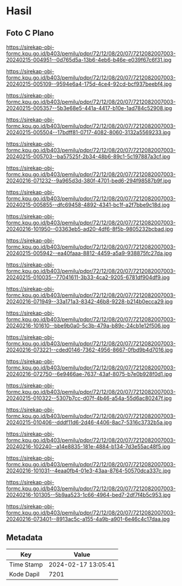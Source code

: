 # Hasil

## Foto C Plano

https://sirekap-obj-formc.kpu.go.id/b403/pemilu/pdpr/72/12/08/20/07/7212082007003-20240215-004951--0d765d5a-13b6-4eb6-b46e-e039f67c6f31.jpg

https://sirekap-obj-formc.kpu.go.id/b403/pemilu/pdpr/72/12/08/20/07/7212082007003-20240215-005109--9594e6a4-175d-4ce4-92cd-bcf937beebf4.jpg

https://sirekap-obj-formc.kpu.go.id/b403/pemilu/pdpr/72/12/08/20/07/7212082007003-20240215-005357--5b3e68e5-441a-4417-b10e-1ad784c52908.jpg

https://sirekap-obj-formc.kpu.go.id/b403/pemilu/pdpr/72/12/08/20/07/7212082007003-20240215-005504--17bdff81-0717-4082-8060-3132a5569233.jpg

https://sirekap-obj-formc.kpu.go.id/b403/pemilu/pdpr/72/12/08/20/07/7212082007003-20240215-005703--ba57525f-2b34-48b6-89c1-5c197887a3cf.jpg

https://sirekap-obj-formc.kpu.go.id/b403/pemilu/pdpr/72/12/08/20/07/7212082007003-20240216-071232--9a965d3d-380f-4701-bed6-294f98587b9f.jpg

https://sirekap-obj-formc.kpu.go.id/b403/pemilu/pdpr/72/12/08/20/07/7212082007003-20240215-005855--dfc69458-4892-4341-bc1f-a2f7bbe9c18d.jpg

https://sirekap-obj-formc.kpu.go.id/b403/pemilu/pdpr/72/12/08/20/07/7212082007003-20240216-101950--03363eb5-ad20-4df6-8f5b-9805232bcbad.jpg

https://sirekap-obj-formc.kpu.go.id/b403/pemilu/pdpr/72/12/08/20/07/7212082007003-20240215-005942--ea40faaa-8812-4459-a5a9-938875fc27da.jpg

https://sirekap-obj-formc.kpu.go.id/b403/pemilu/pdpr/72/12/08/20/07/7212082007003-20240215-010035--77041611-3b33-4ca2-9205-6781df904df9.jpg

https://sirekap-obj-formc.kpu.go.id/b403/pemilu/pdpr/72/12/08/20/07/7212082007003-20240216-071949--33a171a3-8342-46b8-9228-b214b0ecca29.jpg

https://sirekap-obj-formc.kpu.go.id/b403/pemilu/pdpr/72/12/08/20/07/7212082007003-20240216-101610--bbe9b0a0-5c3b-479a-b89c-24cb1e12f506.jpg

https://sirekap-obj-formc.kpu.go.id/b403/pemilu/pdpr/72/12/08/20/07/7212082007003-20240216-073221--cded0146-7362-4956-8667-0fbd9b4d7016.jpg

https://sirekap-obj-formc.kpu.go.id/b403/pemilu/pdpr/72/12/08/20/07/7212082007003-20240216-072750--6e9466ae-7637-43af-8075-b7e0b928f0d1.jpg

https://sirekap-obj-formc.kpu.go.id/b403/pemilu/pdpr/72/12/08/20/07/7212082007003-20240215-010322--5307b7cc-d07f-4b46-a54a-55d6ac80247f.jpg

https://sirekap-obj-formc.kpu.go.id/b403/pemilu/pdpr/72/12/08/20/07/7212082007003-20240215-010406--dddf11d6-2d46-4406-8ac7-5316c3732b5a.jpg

https://sirekap-obj-formc.kpu.go.id/b403/pemilu/pdpr/72/12/08/20/07/7212082007003-20240216-102240--a14e8835-181e-4884-b134-7d3e55ac48f5.jpg

https://sirekap-obj-formc.kpu.go.id/b403/pemilu/pdpr/72/12/08/20/07/7212082007003-20240216-101031--4eaa0fb4-01e3-43aa-8764-50570dca337c.jpg

https://sirekap-obj-formc.kpu.go.id/b403/pemilu/pdpr/72/12/08/20/07/7212082007003-20240216-101305--5b9aa523-1c66-4964-bed7-2df7f4b5c953.jpg

https://sirekap-obj-formc.kpu.go.id/b403/pemilu/pdpr/72/12/08/20/07/7212082007003-20240216-073401--8913ac5c-a155-4a9b-a901-6e46c4c17daa.jpg


## Metadata

| Key        | Value               |
| ---------- | ------------------- |
| Time Stamp | 2024-02-17 13:05:41 |
| Kode Dapil | 7201                |



